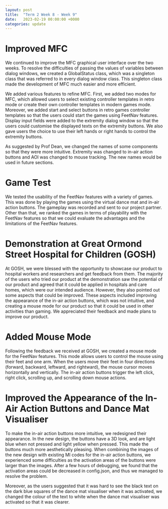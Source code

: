 ```yaml
---
layout: post
title:  "Term 2 Week 8 - Week 9"
date:   2023-02-19 00:00:00 +0000
categories: update
---
```


# Improved MFC

We continued to improve the MFC graphical user interface over the two weeks. To resolve the difficulties of passing the values of variables between dialog windows, we created a GlobalStatus class, which was a singleton class that was referred to in every dialog window class. This singleton class made the development of MFC much easier and more efficient. 

We added various features to refine MFC. First, we added two modes for MFC, which allowed users to select existing controller templates in retro mode or create their own controller templates in modern games mode. Moreover, we added start and select buttons in retro games controller templates so that the users could start the games using FeetNav features. Display input fields were added to the extremity dialog window so that the users could customise the displayed texts on the extremity buttons. We also gave users the choice to use their left hands or right hands to control the extremity buttons.

As suggested by Prof Dean, we changed the names of some components so that they were more intuitive. Extremity was changed to in-air action buttons and AOI was changed to mouse tracking. The new names would be used in future sections.

# Game Test

We tested the usability of the FeetNav features with a variety of games. This was done by playing the games using the virtual dance mat and in-air action buttons. The gameplay was recorded and sent to our project partner. Other than that, we ranked the games in terms of playability with the FeetNav features so that we could evaluate the advantages and the limitations of the FeetNav features.

# Demonstration at Great Ormond Street Hospital for Children (GOSH)

At GOSH, we were blessed with the opportunity to showcase our product to hospital workers and researchers and get feedback from them. The majority of the users who tried our product at the demonstration saw the potential of our product and agreed that it could be applied in hospitals and care homes, which were our intended audience. However, they also pointed out some aspects that could be improved. These aspects included improving the appearance of the in-air action buttons, which was not intuitive, and creating a mouse mode for our product so that it could be used in other activities than gaming. We appreciated their feedback and made plans to improve our product.

# Added Mouse Mode

Following the feedback we received at GOSH, we created a mouse mode for the FeetNav features. This mode allows users to control the mouse using their feet and one arm. When the users move their feet in four directions (forward, backward, leftward, and rightward), the mouse cursor moves horizontally and vertically. The in-air action buttons trigger the left click, right click, scrolling up, and scrolling down mouse actions. 

# Improved the Appearance of the In-Air Action Buttons and Dance Mat Visualiser

To make the in-air action buttons more intuitive, we redesigned their appearance. In the new design, the buttons have a 3D look, and are light blue when not pressed and light yellow when pressed. This made the buttons much more aesthetically pleasing. When combining the images of the new design with existing MI codes for the in-air action buttons, we experienced some difficulties as the activation areas of the buttons were larger than the images. After a few hours of debugging, we found that the activation areas could be decreased in config.json, and thus we managed to resolve the problem.

Moreover, as the users suggested that it was hard to see the black text on the dark blue squares of the dance mat visualiser when it was activated, we changed the colour of the text to white when the dance mat visualiser was activated so that it was clearer.

